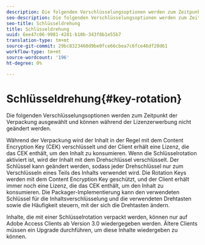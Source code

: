 ```yaml
---
description: Die folgenden Verschlüsselungsoptionen werden zum Zeitpunkt der Verpackung ausgewählt und können während der Lizenzerwerbung nicht geändert werden.
seo-description: Die folgenden Verschlüsselungsoptionen werden zum Zeitpunkt der Verpackung ausgewählt und können während der Lizenzerwerbung nicht geändert werden.
seo-title: Schlüsseldrehung
title: Schlüsseldrehung
uuid: 6ee47c06-9981-4281-b10b-343f8b1e55b7
translation-type: tm+mt
source-git-commit: 29bc8323460d9be0fce66cbea7c6fce46df20d61
workflow-type: tm+mt
source-wordcount: '196'
ht-degree: 0%

---
```



# Schlüsseldrehung{#key-rotation}

Die folgenden Verschlüsselungsoptionen werden zum Zeitpunkt der Verpackung ausgewählt und können während der Lizenzerwerbung nicht geändert werden.

Während der Verpackung wird der Inhalt in der Regel mit dem Content Encryption Key (CEK) verschlüsselt und der Client erhält eine Lizenz, die das CEK enthält, um den Inhalt zu konsumieren. Wenn die Schlüsselrotation aktiviert ist, wird der Inhalt mit dem Drehschlüssel verschlüsselt. Der Schlüssel kann geändert werden, sodass jeder Drehschlüssel nur zum Verschlüsseln eines Teils des Inhalts verwendet wird. Die Rotation Keys werden mit dem Content Encryption Key geschützt, und der Client erhält immer noch eine Lizenz, die das CEK enthält, um den Inhalt zu konsumieren. Die Packager-Implementierung kann den verwendeten Schlüssel für die Inhaltsverschlüsselung und die verwendeten Drehtasten sowie die Häufigkeit steuern, mit der sich die Drehtasten ändern.

Inhalte, die mit einer Schlüsselrotation verpackt werden, können nur auf Adobe Access Clients ab Version 3.0 wiedergegeben werden. Ältere Clients müssen ein Upgrade durchführen, um diese Inhalte wiedergeben zu können.

